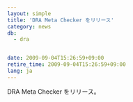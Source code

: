 ```yaml
---
layout: simple
title: 'DRA Meta Checker をリリース'
category: news
db:
  - dra


date: 2009-09-04T15:26:59+09:00
retire_time: 2009-09-04T15:26:59+09:00
lang: ja
---
```


DRA Meta Checker をリリース。
